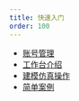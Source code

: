 ```yaml
---
title: 快速入门
order: 100
---
```


* [账号管理](User1.md)
* [工作台介绍](User2.md)
* [建模仿真操作](User3.md)
* [简单案例](User4.md)
